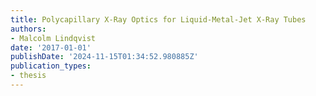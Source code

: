 ```yaml
---
title: Polycapillary X-Ray Optics for Liquid-Metal-Jet X-Ray Tubes
authors:
- Malcolm Lindqvist
date: '2017-01-01'
publishDate: '2024-11-15T01:34:52.980885Z'
publication_types:
- thesis
---
```

